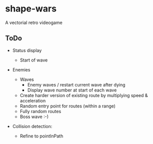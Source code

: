 # shape-wars
A vectorial retro videogame

## ToDo
- Status display
	- Start of wave
- Enemies
	- Waves
		- Enemy waves / restart current wave after dying
		- Display wave number at start of each wave
	- Create harder version of existing route by multiplying speed & acceleration
	- Random entry point for routes (within a range)
	- Fully random routes
	- Boss wave :-)

- Collision detection:
	- Refine to pointInPath
